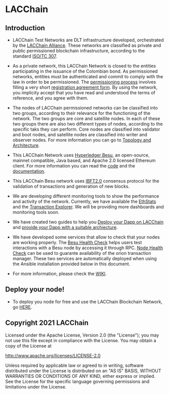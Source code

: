 # LACChain #

## Introduction

* LACChain Test Networks are DLT infrastructure developed, orchestrated by the [LACChain Alliance](https://www.iadb.org/en/news/global-alliance-promote-use-blockchain-latin-america-and-caribbean). These networks are classified as private and public permissioned blockchain infrastructure, according to the standard [ISO/TC 307](https://www.iso.org/committee/6266604.html). 

* As a private network, this LACChain Network is closed to the entities participating in the issuance of the Colombian bond. As permissioned networks, entities must be authenticated and commit to comply with the law in order to be permissioned. The [permissioning process](https://github.com/lacchain/pantheon-network/blob/master/PERMISSIONING_PROCESS.md) involves filling a very short [registration agreement form](https://github.com/lacchain/besu-network/blob/master/NODE_AGREEMENT.md). By using the network, you implicity accept that you have read and understood the terms of reference, and you agree with them.

* The nodes of LACChain permissioned networks can be classified into two groups, according to their relevance for the functioning of the network. The two groups are core and satellite nodes. In each of these two groups there are also two different types of nodes, according to the specific taks they can perform. Core nodes are classified into validator and boot nodes, and satellite nodes are classified into writer and observer nodes. For more information you can go to [Topology and Architecture](https://github.com/lacchain/pantheon-network/blob/master/TOPOLOGY_AND_ARCHITECTURE.md).

* This LACChain Network uses [Hyperledger Besu](https://www.hyperledger.org/projects/besu), an open-source, mainnet compatible, Java based, and Apache 2.0 licensed Ethereum client. For more information you can read the [code](https://github.com/hyperledger/besu) and the [documentation](https://github.com/hyperledger/besu-docs).

* This LACChain Besu network uses [IBFT2.0](https://besu.hyperledger.org/en/stable/HowTo/Configure/Consensus-Protocols/IBFT/) consensus protocol for the validation of transactions and generation of new blocks.

* We are developing different monitoring tools to show the performance and activity of the network. Currently, we have available the [EthStats](http://dashboard.lacchain.net/) and the [Transaction Explorer](http://explorer.lacchain.net/). We will be providing more dashboards and monitoring tools soon.

* We have created two guides to help you [Deploy your Dapp on LACChain](https://github.com/lacchain/besu-network/blob/master/DEPLOY_APPLICATIONS.md) and [provide your Dapp with a suitable archiecture](https://github.com/lacchain/besu-network/blob/master/DAPP_ARCHITECTURE.md).

* We have developed some services that allow to check that your nodes are working properly. The [Besu Health Check](https://github.com/lacchain/besu-healthcheck) helps users test interactions with a Besu node by accessing it through RPC. [Node Health Check](https://github.com/lacchain/node-health-check) can be used to guarante availability of the orion transaction manager. These two services are automatically deployed when using the Ansible installation provided below in this document.

* For more information, please check the [WIKI](https://github.com/lacchain/wiki/blob/main/README.md).

## Deploy your node!

* To deploy you node for free and use the LACChain Blockchain Network, go [HERE](https://github.com/lacchain/besu-network/blob/master/DEPLOY_NODE.md). 

## Copyright 2021 LACChain

Licensed under the Apache License, Version 2.0 (the "License");
you may not use this file except in compliance with the License.
You may obtain a copy of the License at

http://www.apache.org/licenses/LICENSE-2.0

Unless required by applicable law or agreed to in writing, software
distributed under the License is distributed on an "AS IS" BASIS,
WITHOUT WARRANTIES OR CONDITIONS OF ANY KIND, either express or implied.
See the License for the specific language governing permissions and
limitations under the License.
